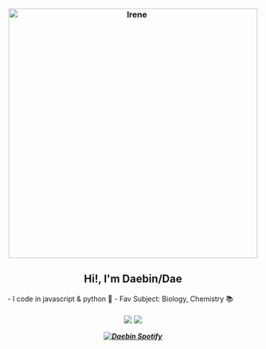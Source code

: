 <h3 align="center">
   <img align="center" alt="Irene" width="500px" src="https://images6.fanpop.com/image/photos/42700000/Irene-red-velvet-42729035-473-335.gif" />
</h3>
<h2 align="center">Hi!, I'm Daebin/Dae</h2>
- I code in javascript & python 🐍
- Fav Subject: Biology, Chemistry 📚
<h5 align="center">
  <img src="https://img.shields.io/badge/python%20-%2314354C.svg?&style=for-the-badge&logo=python&logoColor=white">   <img src="https://img.shields.io/badge/javascript%20-%23323330.svg?&style=for-the-badge&logo=javascript&logoColor=%23F7DF1E">

[![Daebin Spotify](https://spotify-github-profile.vercel.app/api/view?uid=bckg0iitbw9cd4aof4zlpekc7&cover_image=false&theme=default)](https://open.spotify.com/user/auyybyhlpot82z14a4tso36xe?si=ThB7WgNtRe6ZSY89eyud9w&utm_source=copy-link)
  
⠀ ⠀ ⠀ ⠀ ⠀ ⠀⠀ ⠀ ⠀ ⠀ ⠀ ⠀⠀ ⠀ ⠀ ⠀ ⠀ ⠀⠀ ⠀ ⠀ ⠀ ⠀ ⠀⠀ ⠀ ⠀ ⠀ ⠀ ⠀⠀ ⠀ ⠀ ⠀ ⠀ ⠀
